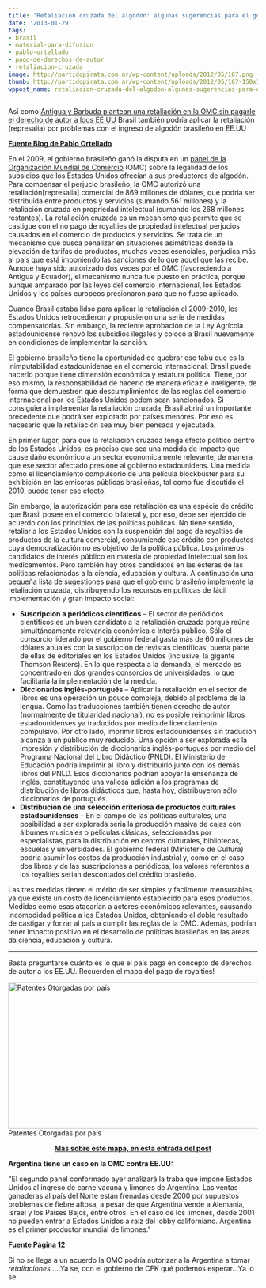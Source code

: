 ```yaml
---
title: 'Retaliación cruzada del algodón: algunas sugerencias para el gobierno brasileño'
date: '2013-01-29'
tags:
- brasil
- material-para-difusion
- pablo-ortellado
- pago-de-derechos-de-autor
- retaliacion-cruzada
image: http://partidopirata.com.ar/wp-content/uploads/2012/05/167.png
thumb: http://partidopirata.com.ar/wp-content/uploads/2012/05/167-150x150.png
wppost_name: retaliacion-cruzada-del-algodon-algunas-sugerencias-para-el-gobierno-brasileno
---
```


Así como <a href="http://partidopirata.com.ar/8323/antigua-y-barbuda-autorizada-a-publicar-el-portal-pirata-por-la-organizacion-mundial-del-comercio">Antigua y Barbuda plantean una retaliación en la OMC sin pagarle el derecho de autor a loos EE.UU</a> Brasil también podría aplicar la retaliación (represalia) por problemas con el ingreso de algodón brasileño en EE.UU

<strong><a href="http://www.gpopai.org/ortellado/2013/01/retaliacao-cruzada-no-caso-do-algodao-algumas-sugestoes-para-o-governo-brasileiro/" target="_blank">Fuente Blog de Pablo Ortellado</a></strong>

En el 2009, el gobierno brasileño ganó la disputa en un <a href="http://www.wto.org/english/tratop_e/dispu_e/cases_e/ds267_e.htm" target="_blank">panel de la Organización Mundial de Comercio</a> (OMC) sobre la legalidad de los subsidios que los Estados Unidos ofrecían a sus productores de algodón. Para compensar el perjucio brasileño, la OMC autorizó una retaliación[represalia] comercial de 869 millones de dólares, que podria ser distribuída entre productos y servicios (sumando 561 millones) y la retaliación cruzada en propriedad intelectual (sumando los 268 millones restantes). La retaliación cruzada es un mecanismo que permite que se castigue con el no pago de royalties de propiedad intelectual perjucios causados en el comercio de productos y servicios. Se trata de un mecanismo que busca penalizar en situaciones asimétricas donde la elevación de tarifas de productos, muchas veces esenciales, perjudica más al país que está imponiendo las sanciones de lo que aquel que las recibe. Aunque haya sido autorizado dos veces por el OMC (favoreciendo a Antigua y Ecuador), el mecanismo nunca fue puesto en práctica, porque aunque amparado por las leyes del comercio internacional, los Estados Unidos y los países europeos presionaron para que no fuese aplicado.

Cuando Brasil estaba lidso para aplicar la retaliación el 2009-2010, los Estados Unidos retrocedieron y propusieron una serie de medidas compensatorias. Sin embargo, la reciente aprobación de la Ley Agrícola estadounidense renovó los subsidios ilegales y colocó a Brasil nuevamente en condiciones de implementar la sanción.

El gobierno brasileño tiene la oportunidad de quebrar ese tabu que es la inimputabilidad estadounidense en el comercio internacional. Brasil puede hacerlo porque tiene dimensión económica y estatura política. Tiene, por eso mismo, la responsabilidad de hacerlo de manera eficaz e inteligente, de forma que demuestren que descumplimientos de las reglas del comercio internacional por los Estados Unidos podem sean sancionados. Si consiguiera implementar la retaliación cruzada, Brasil abrirá un importante precedente que podrá ser explotado por países menores. Por eso es necesario que la retaliación sea muy bien pensada y ejecutada.

En primer lugar, para que la retaliación cruzada tenga efecto político dentro de los Estados Unidos, es preciso que sea una medida de impacto que cause daño económico a un sector economicamente relevante, de manera que ese sector afectado presione al gobierno estadounidens. Una medida como el licenciamiento compulsorio de una película blockbuster para su exhibición en las emisoras públicas brasileñas, tal como fue discutido el 2010, puede tener ese efecto.

Sin embargo, la autorización para esa retaliación es una espécie de crédito que Brasil posee en el comercio bilateral y, por eso, debe ser ejercido de acuerdo con los principios de las políticas públicas. No tiene sentido, retaliar a los Estados Unidos con la suspención del pago de royalties de productos de la cultura comercial, consumiendo ese crédito con productos cuya democratización no es objetivo de la política pública. Los primeros candidatos de interés público en materia de propiedad intelectual son los medicamentos. Pero también hay otros candidatos en las esferas de las políticas relacionadas a la ciencia, educación y cultura. A continuación una pequeña lista de sugestiones para que el gobierno brasileño implemente la retaliación cruzada, distribuyendo los recursos en políticas de fácil implementación y gran impacto social:
<ul>
	<li><strong>Suscripcion a periódicos científicos</strong> – El sector de periódicos científicos es un buen candidato a la retaliación cruzada porque reúne simultáneamente relevancia económica e interés público. Sólo el consorcio liderado por el gobierno federal gasta más de 60 millones de dólares anuales con la suscripción de revistas científicas, buena parte de ellas de editoriales en los Estados Unidos (inclusive, la gigante Thomson Reuters). En lo que respecta a la demanda, el mercado es concentrado en dos grandes consorcios de universidades, lo que facilitaria la implementación de la medida.</li>
	<li><strong>Diccionarios inglés-portugués</strong> – Aplicar la retaliación en el sector de libros es una operación un pouco compleja, debido al problema de la lengua. Como las traducciones también tienen derecho de autor (normalmente de titularidad nacional), no es posible reimprimir libros estadounidenses ya traducidos por medio de licenciamiento compulsivo. Por otro lado, imprimir libros estadounidenses sin tradución alcanza a un público muy reducido. Uma opción a ser explorada es la impresión y distribución de diccionarios inglés-portugués por medio del Programa Nacional del Libro Didáctico (PNLD). El Ministerio de Educación podria imprimir al libro y distribuirlo junto con los demás libros del PNLD. Esos diccionarios podrían apoyar la enseñanza de inglés, constituyendo una valiosa adición a los programas de distribución de libros didácticos que, hasta hoy, distribuyeron sólo diccionarios de portugués.</li>
	<li><strong>Distribución de una selección criteriosa de productos culturales estadounidenses</strong> – En el campo de las políticas culturales, una posibilidad a ser explorada seria la producción masiva de cajas con álbumes musicales o películas clásicas, seleccionadas por especialistas, para la distribución en centros culturales, bibliotecas, escuelas y universidades. El gobierno federal (Ministerio de Cultura) podria asumir los costos da producción industrial y, como en el caso dos libros y de las suscripciones a periódicos, los valores referentes a los royalties serian descontados del crédito brasileño.</li>
</ul>
Las tres medidas tienen el mérito de ser simples y facilmente mensurables, ya que existe un costo de licenciamiento establecido para esos productos. Medidas como esas atacarían a actores económicos relevantes, causando incomodidad política a los Estados Unidos, obteniendo el doble resultado de castigar y forzar al país a cumplir las reglas de la OMC. Además, podrían tener impacto positivo en el desarrollo de políticas brasileñas en las áreas da ciencia, educación y cultura.

<hr />

Basta preguntarse cuánto es lo que el país paga en concepto de derechos de autor a los EE.UU.
Recuerden el mapa del pago de royalties!

<a href="http://partidopirata.com.ar/wp-content/uploads/2012/05/167.png"><img class="size-full wp-image-4557" alt="Patentes Otorgadas por país" src="http://partidopirata.com.ar/wp-content/uploads/2012/05/167.png" width="602" height="296" /></a> Patentes Otorgadas por país

<p style="text-align: center;"><strong><a href="http://partidopirata.com.ar/4556/algunos-mapas-para-entender-de-que-hablamos-cuando-hablamos-de-derecho-de-autor-y-patentes">Màs sobre este mapa, en esta entrada del post</a></strong></p>
<strong>Argentina tiene un caso en la OMC contra EE.UU:</strong>

"El segundo panel conformado ayer analizará la traba que impone Estados Unidos al ingreso de carne vacuna y limones de Argentina. Las ventas ganaderas al país del Norte están frenadas desde 2000 por supuestos problemas de fiebre aftosa, a pesar de que Argentina vende a Alemania, Israel y los Países Bajos, entre otros. En el caso de los limones, desde 2001 no pueden entrar a Estados Unidos a raíz del lobby californiano. Argentina es el primer productor mundial de limones."

<strong><a href="http://www.pagina12.com.ar/diario/economia/2-212829-2013-01-29.html" target="_blanK">Fuente Página 12</a></strong>

<strong></strong>
Si no se llega a un acuerdo la OMC podría autorizar a la Argentina a tomar <i>retaliaciones</i> ....Ya se, con el gobierno de CFK qué podemos esperar...Ya lo se.
